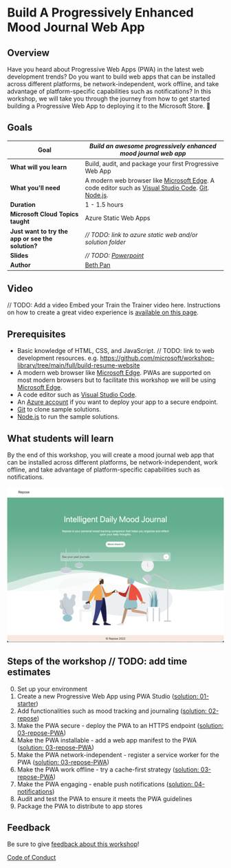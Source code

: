 # Build A Progressively Enhanced Mood Journal Web App

## Overview
Have you heard about Progressive Web Apps (PWA) in the latest web development trends? Do you want to build web apps that can be installed across different platforms, be network-independent, work offline, and take advantage of platform-specific capabilities such as notifications? In this workshop, we will take you through the journey from how to get started building a Progressive Web App to deploying it to the Microsoft Store. 🧠

## Goals

| **Goal** | *Build an awesome progressively enhanced mood journal web app* |
| -------- | -------------------------------------------------------------- |
| **What will you learn** | Build, audit, and package your first Progressive Web App |
| **What you'll need** | A modern web browser like [Microsoft Edge](https://www.microsoft.com/edge). A code editor such as [Visual Studio Code](https://code.visualstudio.com/). [Git](https://git-scm.com/downloads). [Node.js](https://nodejs.org/en/). |
| **Duration** | 1 - 1.5 hours |
| **Microsoft Cloud Topics taught** | Azure Static Web Apps |
| **Just want to try the app or see the solution?** | *// TODO: link to azure static web and/or solution folder* |
| **Slides** | *// TODO: [Powerpoint](slides.pptx)* |
| **Author** | [Beth Pan](https://twitter.com/beth_panx) |

## Video

// TODO: Add a video
Embed your Train the Trainer video here. Instructions on how to create a great video experience is [available on this page](../video-guidance.md).

## Prerequisites

- Basic knowledge of HTML, CSS, and JavaScript. // TODO: link to web development resources. e.g. https://github.com/microsoft/workshop-library/tree/main/full/build-resume-website
- A modern web browser like [Microsoft Edge](https://www.microsoft.com/edge). PWAs are supported on most modern browsers but to facilitate this workshop we will be using [Microsoft Edge](https://www.microsoft.com/edge).
- A code editor such as [Visual Studio Code](https://code.visualstudio.com/).
- An [Azure account](https://azure.microsoft.com/free/students/) if you want to deploy your app to a secure endpoint.
- [Git](https://git-scm.com/downloads) to clone sample solutions.
- [Node.js](https://nodejs.org/en/) to run the sample solutions.

## What students will learn

By the end of this workshop, you will create a mood journal web app that can be installed across different platforms, be network-independent, work offline, and take advantage of platform-specific capabilities such as notifications.

![image of completed project](images/repose-home.png)

## Steps of the workshop // TODO: add time estimates

0. Set up your environment
1. Create a new Progressive Web App using PWA Studio ([solution: 01-starter](solution/01-starter/))
2. Add functionalities such as mood tracking and journaling ([solution: 02-repose](solution/02-repose/))
3. Make the PWA secure - deploy the PWA to an HTTPS endpoint ([solution: 03-repose-PWA](solution/03-repose-PWA/))
4. Make the PWA installable - add a web app manifest to the PWA ([solution: 03-repose-PWA](solution/03-repose-PWA/public/manifest.json))
5. Make the PWA network-independent - register a service worker for the PWA ([solution: 03-repose-PWA](solution/03-repose-PWA/))
6. Make the PWA work offline - try a cache-first strategy ([solution: 03-repose-PWA](solution/03-repose-PWA/))
7. Make the PWA engaging - enable push notifications ([solution: 04-notifications](solution/04-notifications/))
8. Audit and test the PWA to ensure it meets the PWA guidelines
9. Package the PWA to distribute to app stores

## Feedback

Be sure to give [feedback about this workshop](https://forms.office.com/r/MdhJWMZthR)!

[Code of Conduct](../CODE_OF_CONDUCT.md)

